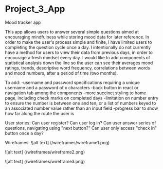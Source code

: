 # Project_3_App
Mood tracker app

This app allows users to answer several simple questions aimed at encouraging mindfulness while storing mood data for later reference. In order to make the user's process simple and finite, I have limited users to completing the question cycle once a day. I intentionally do not currently have a method for users to view their data from previous days, in order to encourage a fresh mindset every day. I would like to add components of statistical analysis down the line so the user can see their averages mood ratings, trends, descriptive word frequency, correlations between words and mood numbers, after a period of time (two months).

To add:
-username and password specifications requiring a unique username and a password of x characters
-back button in react or navigation tab among the components
-more succinct styling to home page, including check marks on completed days
-limitation on number entry to ensure the number is between one and ten, or a list of numbers keyed to an associated number value rather than an input field
-progress bar to show how far along the route the user is

User stories:
Can user register?
Can user log in?
Can user answer series of questions, navigating using "next button?"
Can user only access "check in" button once a day?


Wireframes:
![alt text] (/wireframes/wireframe1.png)

![alt text] (/wireframes/wireframe2.png)

![alt text] (/wireframes/wireframe3.png)
